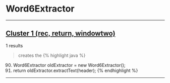 # Word6Extractor

***

## [Cluster 1 (rec, return, windowtwo)](./1)
1 results
> creates the 
{% highlight java %}
90. Word6Extractor oldExtractor = new Word6Extractor();
91. return oldExtractor.extractText(header);
{% endhighlight %}

***

